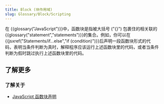 ```yaml
---
title: Block (块作用域)
slug: Glossary/Block/Scripting
---
```


在 {{glossary("JavaScript")}}中，函数块是指被大括号 ("{}") 包裹住的相关联的{{glossary("statement","statements")}}的集合。例如，你可以在 {{jsxref("Statements/if...else","if (condition)")}}后声明一段函数块形式的代码，表明当条件判断为真时，解释程序应该运行上述函数块里的代码，或者当条件判断为假时跳过执行上述函数块里的代码。

## 了解更多

### 了解关于

- [JavaScript 函数块声明](/zh-CN/docs/Web/JavaScript/Reference/Statements/block)

